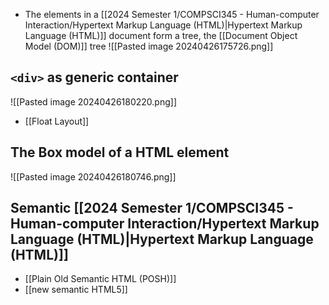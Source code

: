 - The elements in a [[2024 Semester 1/COMPSCI345 - Human-computer Interaction/Hypertext Markup Language (HTML)|Hypertext Markup Language (HTML)]] document form a tree, the [[Document Object Model (DOM)]] tree
![[Pasted image 20240426175726.png]]
## `<div>` as generic container
![[Pasted image 20240426180220.png]]
- [[Float Layout]]
## The Box model of a HTML element
![[Pasted image 20240426180746.png]]
## Semantic [[2024 Semester 1/COMPSCI345 - Human-computer Interaction/Hypertext Markup Language (HTML)|Hypertext Markup Language (HTML)]]
- [[Plain Old Semantic HTML (POSH)]]
- [[new semantic HTML5]]
